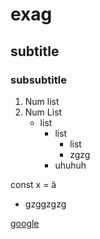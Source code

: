 # exag
## subtitle
### subsubtitle
1. Num list
2. Num List
    - list
        - list
            - list
            - zgzg
        - uhuhuh



const x = ä



- gzggzgzg

[google](www.google.com)
